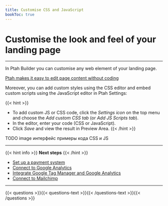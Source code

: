 ```yaml
---
title: Customise CSS and JavaScript
bookToc: true
---
```


# Customise the look and feel of your landing page
***

In Ptah Builder you can customise any web element of your landing page.

[Ptah makes it easy to edit page content without coding](/docs/edit-section)

Moreover, you can add custom styles using the CSS editor and embed custom scripts using the JavaScript editor in Ptah Settings:

{{< hint >}}
- To add custom JS or CSS code, click the *Settings icon* on the top menu and choose the *Add custom CSS tab* (or *Add JS Scripts tab*).
- In the editor, enter your code (CSS or JavaScript).
- Click *Save* and view the result in Preview Area.
{{< /hint >}}

TODO image интерфейс примеры кода CSS и JS

***

{{< hint info >}}
**Next steps**
{{< /hint >}}

- [Set up a payment system](/docs/payments/)
- [Connect to Google Analytics](/docs/integrations-ga/)
- [Integrate Google Tag Manager and Google Analytics](/docs/integrations-gt/)
- [Connect to Mailchimp](/docs/integrations-mailchimp/)

***

{{< questions >}}{{< questions-text >}}{{< /questions-text >}}{{< /questions >}}